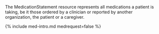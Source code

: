 The MedicationStatement resource represents all medications a patient is taking, be it those ordered by a clinician or reported by another organization, the patient or a caregiver. 

{% include med-intro.md medrequest=false %}